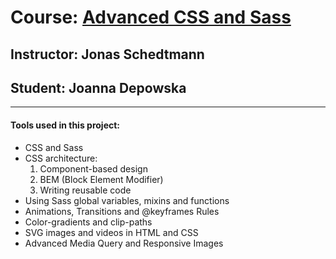 # Course: [Advanced CSS and Sass](https://www.udemy.com/course/advanced-css-and-sass/)

## Instructor: Jonas Schedtmann

## Student: Joanna Depowska

---

#### Tools used in this project:

- CSS and Sass
- CSS architecture:
  1. Component-based design
  1. BEM (Block Element Modifier)
  1. Writing reusable code
- Using Sass global variables, mixins and functions
- Animations, Transitions and @keyframes Rules
- Color-gradients and clip-paths
- SVG images and videos in HTML and CSS
- Advanced Media Query and Responsive Images
